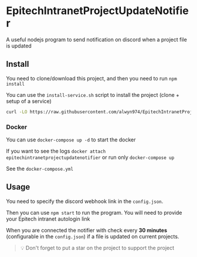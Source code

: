 # EpitechIntranetProjectUpdateNotifier

A useful nodejs program to send notification on discord when a project file is updated

## Install

You need to clone/download this project, and then you need to run `npm install`

You can use the `install-service.sh` script to install the project (clone + setup of a service)

```bash
curl -LO https://raw.githubusercontent.com/alwyn974/EpitechIntranetProjectUpdateNotifier/main/install-service.sh && chmod +x install-service.sh
```

### Docker

You can use `docker-compose up -d` to start the docker

If you want to see the logs `docker attach epitechintranetprojectupdatenotifier` or run only `docker-compose up`

See the `docker-compose.yml`

## Usage

You need to specify the discord webhook link in the `config.json`.

Then you can use `npm start` to run the program. You will need to provide your Epitech intranet autologin link

When you are connected the notifier with check every **30 minutes** (configurable in the `config.json`) if a file is updated on current projects.


> :bulb: Don't forget to put a star on the project to support the project
